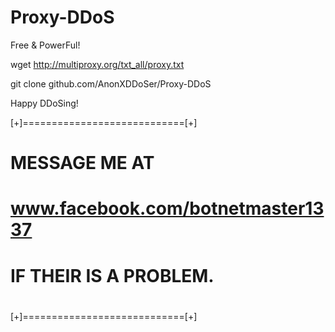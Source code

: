 # Proxy-DDoS
Free &amp; PowerFul!

wget http://multiproxy.org/txt_all/proxy.txt

git clone github.com/AnonXDDoSer/Proxy-DDoS

Happy DDoSing!

[+]============================[+]
 #                             
 #      MESSAGE ME AT 
 # www.facebook.com/botnetmaster1337
 #
 #   IF THEIR IS A PROBLEM.
 #
 #
[+]============================[+]
